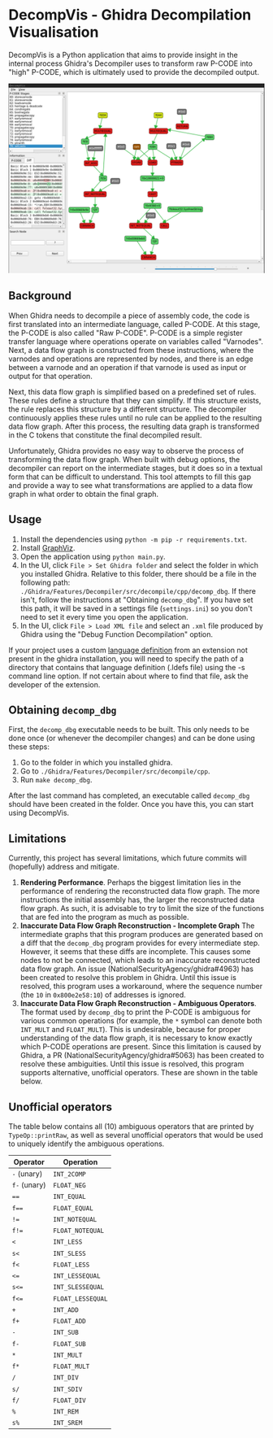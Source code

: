 # DecompVis - Ghidra Decompilation Visualisation
DecompVis is a Python application that aims to provide insight in the internal process Ghidra's Decompiler uses to transform raw P-CODE into "high" P-CODE, which is ultimately used to provide the decompiled output.

![](./img/ui.png)

## Background
When Ghidra needs to decompile a piece of assembly code, the code is first translated into an intermediate language, called P-CODE. At this stage, the P-CODE is also called "Raw P-CODE". P-CODE is a simple register transfer language where operations operate on variables called "Varnodes". Next, a data flow graph is constructed from these instructions, where the varnodes and operations are represented by nodes, and there is an edge between a varnode and an operation if that varnode is used as input or output for that operation.

Next, this data flow graph is simplified based on a predefined set of rules. These rules define a structure that they can simplify. If this structure exists, the rule replaces this structure by a different structure. The decompiler continuously applies these rules until no rule can be applied to the resulting data flow graph. After this process, the resulting data graph is transformed in the C tokens that constitute the final decompiled result.

Unfortunately, Ghidra provides no easy way to observe the process of transforming the data flow graph. When built with debug options, the decompiler can report on the intermediate stages, but it does so in a textual form that can be difficult to understand. This tool attempts to fill this gap and provide a way to see what transformations are applied to a data flow graph in what order to obtain the final graph.

## Usage
1. Install the dependencies using `python -m pip -r requirements.txt`.
1. Install [GraphViz](https://graphviz.org/download/).
1. Open the application using `python main.py`.
1. In the UI, click `File > Set Ghidra folder` and select the folder in which you installed Ghidra. Relative to this folder, there should be a file in the following path: `./Ghidra/Features/Decompiler/src/decompile/cpp/decomp_dbg`. If there isn't, follow the instructions at "Obtaining `decomp_dbg`". If you have set this path, it will be saved in a settings file (`settings.ini`) so you don't need to set it every time you open the application.
1. In the UI, click `File > Load XML file` and select an `.xml` file produced by Ghidra using the "Debug Function Decompilation" option.

If your project uses a custom [language definition](https://github.com/NationalSecurityAgency/ghidra/blob/master/Ghidra/Features/Base/src/main/help/help/topics/LanguageProviderPlugin/Languages.htm) from an extension not present in the ghidra installation, you will need to specify the path of a directory that contains that language definition (.ldefs file) using the -s command line option. If not certain about where to find that file, ask the developer of the extension.

## Obtaining `decomp_dbg`
First, the `decomp_dbg` executable needs to be built. This only needs to be done once (or whenever the decompiler changes) and can be done using these steps:

1. Go to the folder in which you installed ghidra.
1. Go to `./Ghidra/Features/Decompiler/src/decompile/cpp`.
1. Run `make decomp_dbg`.

After the last command has completed, an executable called `decomp_dbg` should have been created in the folder. Once you have this, you can start using DecompVis.

## Limitations
Currently, this project has several limitations, which future commits will (hopefully) address and mitigate.

1. **Rendering Performance**. Perhaps the biggest limitation lies in the performance of rendering the reconstructed data flow graph. The more instructions the initial assembly has, the larger the reconstructed data flow graph. As such, it is advisable to try to limit the size of the functions that are fed into the program as much as possible.
1. **Inaccurate Data Flow Graph Reconstruction - Incomplete Graph**
The intermediate graphs that this program produces are generated based on a diff that the `decomp_dbg` program provides for every intermediate step. However, it seems that these diffs are incomplete. This causes some nodes to not be connected, which leads to an inaccurate reconstructed data flow graph. An issue (NationalSecurityAgency/ghidra#4963) has been created to resolve this problem in Ghidra. Until this issue is resolved, this program uses a workaround, where the sequence number (the `10` in `0x800e2e58:10`) of addresses is ignored.
1. **Inaccurate Data Flow Graph Reconstruction - Ambiguous Operators**. The format used by `decomp_dbg` to print the P-CODE is ambiguous for various common operations (for example, the `*` symbol can denote both `INT_MULT` and `FLOAT_MULT`). This is undesirable, because for proper understanding of the data flow graph, it is necessary to know exactly which P-CODE operations are present. Since this limitation is caused by Ghidra, a PR (NationalSecurityAgency/ghidra#5063) has been created to resolve these ambiguities. Until this issue is resolved, this program supports alternative, unofficial operators. These are shown in the table below.

## Unofficial operators
The table below contains all (10) ambiguous operators that are printed by `TypeOp::printRaw`, as well as several unofficial operators that would be used to uniquely identify the ambiguous operations.

Operator        | Operation
---             | ---
`-` (unary)     | `INT_2COMP`
`f-` (unary)    | `FLOAT_NEG`
`==`            | `INT_EQUAL`
`f==`           | `FLOAT_EQUAL`
`!=`            | `INT_NOTEQUAL`
`f!=`           | `FLOAT_NOTEQUAL`
`<`             | `INT_LESS`
`s<`            | `INT_SLESS`
`f<`            | `FLOAT_LESS`
`<=`            | `INT_LESSEQUAL`
`s<=`           | `INT_SLESSEQUAL`
`f<=`           | `FLOAT_LESSEQUAL`
`+`             | `INT_ADD`
`f+`            | `FLOAT_ADD`
`-`             | `INT_SUB`
`f-`            | `FLOAT_SUB`
`*`             | `INT_MULT`
`f*`            | `FLOAT_MULT`
`/`             | `INT_DIV`
`s/`            | `INT_SDIV`
`f/`            | `FLOAT_DIV`
`%`             | `INT_REM`
`s%`            | `INT_SREM`
